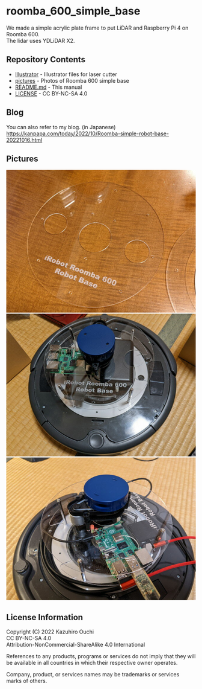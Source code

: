 # roomba_600_simple_base
We made a simple acrylic plate frame to put LiDAR and Raspberry Pi 4 on Roomba 600.  
The lidar uses YDLiDAR X2.  

## Repository Contents
- [Illustrator](/Illustrator/) - Illustrator files for laser cutter
- [pictures](/pictures/) - Photos of Roomba 600 simple base
- [README.md](/README.md) - This manual
- [LICENSE](/LICENSE) - CC BY-NC-SA 4.0

## Blog
You can also refer to my blog. (in Japanese)  
https://kanpapa.com/today/2022/10/Roomba-simple-robot-base-20221016.html

## Pictures
![Photo1](/pictures/roomba_simple_base_laser3.jpg)
![Photo2](/pictures/roomba-simple-base-20221016.jpg)
![Photo3](/pictures/roomba-simple-base-20221016-1.jpg)

## License Information
Copyright (C) 2022 Kazuhiro Ouchi  
CC BY-NC-SA 4.0  
Attribution-NonCommercial-ShareAlike 4.0 International  

References to any products, programs or services do not imply that they will be available in all countries in which their respective owner operates.  

Company, product, or services names may be trademarks or services marks of others.  
